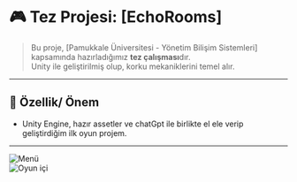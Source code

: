 # 🎮 Tez Projesi: [EchoRooms]

> Bu proje, [Pamukkale Üniversitesi - Yönetim Bilişim Sistemleri] kapsamında hazırladığımız **tez çalışması**dır.  
> Unity ile geliştirilmiş olup, korku mekaniklerini temel alır.  

---

## 🚀 Özellik/ Önem
- Unity Engine, hazır assetler ve chatGpt ile birlikte el ele verip geliştirdiğim ilk oyun projem.

---
![Menü](docs/menu.png)  
![Oyun içi](docs/level1.png)
